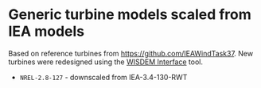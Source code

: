# Generic turbine models scaled from IEA models

Based on reference turbines from https://github.com/IEAWindTask37.
New turbines were redesigned using the
[WISDEM Interface](https://github.com/ewquon/WisdemInterface) tool.

* `NREL-2.8-127` - downscaled from IEA-3.4-130-RWT

